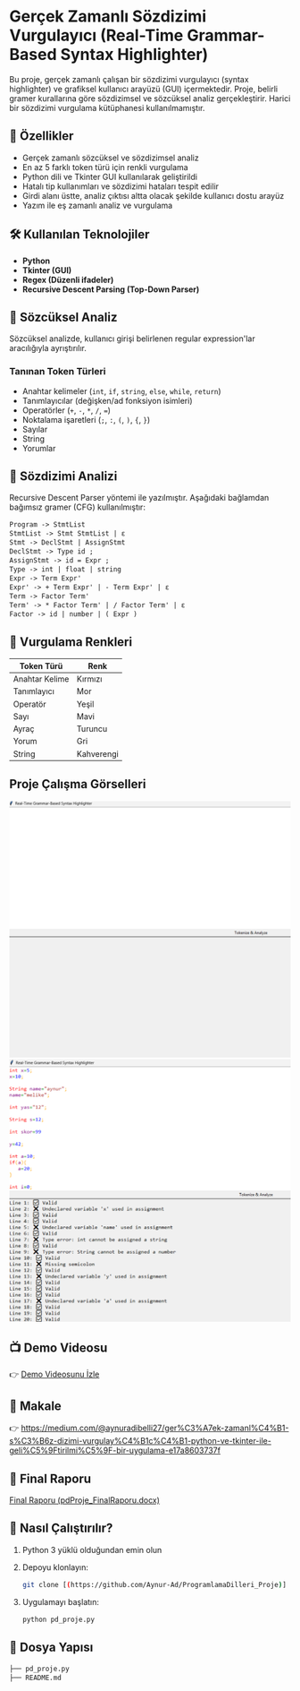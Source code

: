 # Gerçek Zamanlı Sözdizimi Vurgulayıcı (Real-Time Grammar-Based Syntax Highlighter)

Bu proje, gerçek zamanlı çalışan bir sözdizimi vurgulayıcı (syntax highlighter) ve grafiksel kullanıcı arayüzü (GUI) içermektedir. Proje, belirli gramer kurallarına göre sözdizimsel ve sözcüksel analiz gerçekleştirir. Harici bir sözdizimi vurgulama kütüphanesi kullanılmamıştır.

## 🚀 Özellikler

- Gerçek zamanlı sözcüksel ve sözdizimsel analiz
- En az 5 farklı token türü için renkli vurgulama
- Python dili ve Tkinter GUI kullanılarak geliştirildi
- Hatalı tip kullanımları ve sözdizimi hataları tespit edilir
- Girdi alanı üstte, analiz çıktısı altta olacak şekilde kullanıcı dostu arayüz
- Yazım ile eş zamanlı analiz ve vurgulama

## 🛠️ Kullanılan Teknolojiler

- **Python**
- **Tkinter (GUI)**
- **Regex (Düzenli ifadeler)**
- **Recursive Descent Parsing (Top-Down Parser)**

## 🧠 Sözcüksel Analiz

Sözcüksel analizde, kullanıcı girişi belirlenen regular expression'lar aracılığıyla ayrıştırılır.

### Tanınan Token Türleri

- Anahtar kelimeler (`int`, `if`, `string`, `else`, `while`, `return`)
- Tanımlayıcılar (değişken/ad fonksiyon isimleri)
- Operatörler (`+`, `-`, `*`, `/`, `=`)
- Noktalama işaretleri (`;`, `:`, `(`, `)`, `{`, `}`)
- Sayılar
- String
- Yorumlar

## 📘 Sözdizimi Analizi

Recursive Descent Parser yöntemi ile yazılmıştır. Aşağıdaki bağlamdan bağımsız gramer (CFG) kullanılmıştır:

```
Program -> StmtList
StmtList -> Stmt StmtList | ε
Stmt -> DeclStmt | AssignStmt
DeclStmt -> Type id ;
AssignStmt -> id = Expr ;
Type -> int | float | string
Expr -> Term Expr'
Expr' -> + Term Expr' | - Term Expr' | ε
Term -> Factor Term'
Term' -> * Factor Term' | / Factor Term' | ε
Factor -> id | number | ( Expr )
```

## 🎨 Vurgulama Renkleri

| Token Türü | Renk     |
|------------|----------|
| Anahtar Kelime | Kırmızı   |
| Tanımlayıcı   | Mor |
| Operatör      | Yeşil |
| Sayı         | Mavi  |
| Ayraç  | Turuncu |
| Yorum  | Gri |
| String  | Kahverengi |

## Proje Çalışma Görselleri

![İlk Hali](gorseller/gorsel1.png)
![Çalışırkenki Hali](gorseller/gorsel2.png)

## 📺 Demo Videosu

👉 [Demo Videosunu İzle](https://www.youtube.com/watch?v=nCBGt286roQ)

## 📄 Makale

👉 https://medium.com/@aynuradibelli27/ger%C3%A7ek-zamanl%C4%B1-s%C3%B6z-dizimi-vurgulay%C4%B1c%C4%B1-python-ve-tkinter-ile-geli%C5%9Ftirilmi%C5%9F-bir-uygulama-e17a8603737f

## 📄 Final Raporu

[Final Raporu (pdProje_FinalRaporu.docx)](docs/pdProje_FinalRaporu.docx)

## 🔧 Nasıl Çalıştırılır?

1. Python 3 yüklü olduğundan emin olun
2. Depoyu klonlayın:

   ```bash
   git clone [(https://github.com/Aynur-Ad/ProgramlamaDilleri_Proje)]
   ```

3. Uygulamayı başlatın:

   ```bash
   python pd_proje.py
   ```

## 📂 Dosya Yapısı

```
├── pd_proje.py
├── README.md
```
